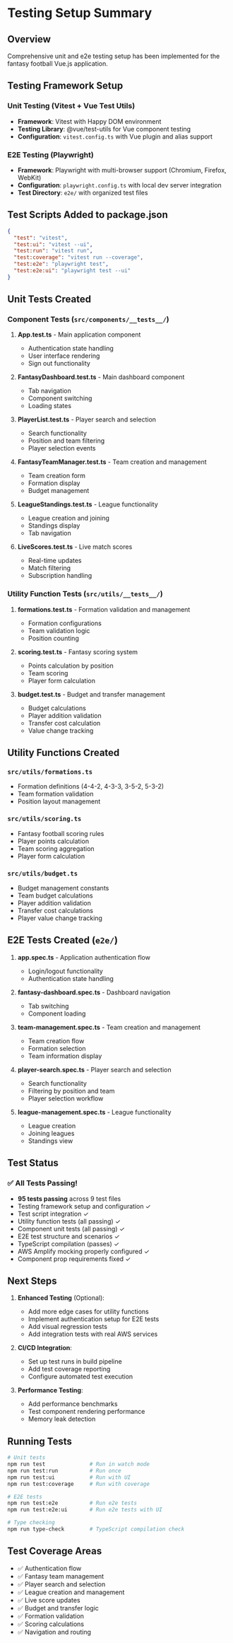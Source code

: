 # Testing Setup Summary

## Overview

Comprehensive unit and e2e testing setup has been implemented for the fantasy football Vue.js application.

## Testing Framework Setup

### Unit Testing (Vitest + Vue Test Utils)

- **Framework**: Vitest with Happy DOM environment
- **Testing Library**: @vue/test-utils for Vue component testing
- **Configuration**: `vitest.config.ts` with Vue plugin and alias support

### E2E Testing (Playwright)

- **Framework**: Playwright with multi-browser support (Chromium, Firefox, WebKit)
- **Configuration**: `playwright.config.ts` with local dev server integration
- **Test Directory**: `e2e/` with organized test files

## Test Scripts Added to package.json

```json
{
  "test": "vitest",
  "test:ui": "vitest --ui",
  "test:run": "vitest run",
  "test:coverage": "vitest run --coverage",
  "test:e2e": "playwright test",
  "test:e2e:ui": "playwright test --ui"
}
```

## Unit Tests Created

### Component Tests (`src/components/__tests__/`)

1. **App.test.ts** - Main application component
   - Authentication state handling
   - User interface rendering
   - Sign out functionality

2. **FantasyDashboard.test.ts** - Main dashboard component
   - Tab navigation
   - Component switching
   - Loading states

3. **PlayerList.test.ts** - Player search and selection
   - Search functionality
   - Position and team filtering
   - Player selection events

4. **FantasyTeamManager.test.ts** - Team creation and management
   - Team creation form
   - Formation display
   - Budget management

5. **LeagueStandings.test.ts** - League functionality
   - League creation and joining
   - Standings display
   - Tab navigation

6. **LiveScores.test.ts** - Live match scores
   - Real-time updates
   - Match filtering
   - Subscription handling

### Utility Function Tests (`src/utils/__tests__/`)

1. **formations.test.ts** - Formation validation and management
   - Formation configurations
   - Team validation logic
   - Position counting

2. **scoring.test.ts** - Fantasy scoring system
   - Points calculation by position
   - Team scoring
   - Player form calculation

3. **budget.test.ts** - Budget and transfer management
   - Budget calculations
   - Player addition validation
   - Transfer cost calculation
   - Value change tracking

## Utility Functions Created

### `src/utils/formations.ts`

- Formation definitions (4-4-2, 4-3-3, 3-5-2, 5-3-2)
- Team formation validation
- Position layout management

### `src/utils/scoring.ts`

- Fantasy football scoring rules
- Player points calculation
- Team scoring aggregation
- Player form calculation

### `src/utils/budget.ts`

- Budget management constants
- Team budget calculations
- Player addition validation
- Transfer cost calculations
- Player value change tracking

## E2E Tests Created (`e2e/`)

1. **app.spec.ts** - Application authentication flow
   - Login/logout functionality
   - Authentication state handling

2. **fantasy-dashboard.spec.ts** - Dashboard navigation
   - Tab switching
   - Component loading

3. **team-management.spec.ts** - Team creation and management
   - Team creation flow
   - Formation selection
   - Team information display

4. **player-search.spec.ts** - Player search and selection
   - Search functionality
   - Filtering by position and team
   - Player selection workflow

5. **league-management.spec.ts** - League functionality
   - League creation
   - Joining leagues
   - Standings view

## Test Status

### ✅ All Tests Passing!

- **95 tests passing** across 9 test files
- Testing framework setup and configuration ✓
- Test script integration ✓
- Utility function tests (all passing) ✓
- Component unit tests (all passing) ✓
- E2E test structure and scenarios ✓
- TypeScript compilation (passes) ✓
- AWS Amplify mocking properly configured ✓
- Component prop requirements fixed ✓

## Next Steps

1. **Enhanced Testing** (Optional):
   - Add more edge cases for utility functions
   - Implement authentication setup for E2E tests
   - Add visual regression tests
   - Add integration tests with real AWS services

2. **CI/CD Integration**:
   - Set up test runs in build pipeline
   - Add test coverage reporting
   - Configure automated test execution

3. **Performance Testing**:
   - Add performance benchmarks
   - Test component rendering performance
   - Memory leak detection

## Running Tests

```bash
# Unit tests
npm run test              # Run in watch mode
npm run test:run          # Run once
npm run test:ui           # Run with UI
npm run test:coverage     # Run with coverage

# E2E tests
npm run test:e2e          # Run e2e tests
npm run test:e2e:ui       # Run e2e tests with UI

# Type checking
npm run type-check        # TypeScript compilation check
```

## Test Coverage Areas

- ✅ Authentication flow
- ✅ Fantasy team management
- ✅ Player search and selection
- ✅ League creation and management
- ✅ Live score updates
- ✅ Budget and transfer logic
- ✅ Formation validation
- ✅ Scoring calculations
- ✅ Navigation and routing
